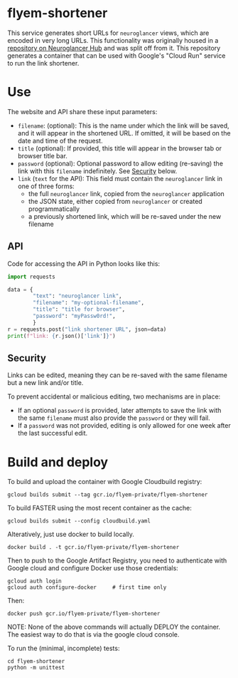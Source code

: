 flyem-shortener
===============

This service generates short URLs for `neuroglancer` views, which are encoded in very long URLs. This functionality was originally housed in a [repository on Neuroglancer Hub](https://github.com/neuroglancerhub/ngsupport) and was split off from it. This repository generates a container that can be used with Google's "Cloud Run" service to run the link shortener.

# Use

The website and API share these input parameters:

- `filename`: (optional): This is the name under which the link will be saved, and it will appear in the shortened URL. If omitted, it will be based on the date and time of the request.
- `title` (optional): If provided, this title will appear in the browser tab or browser title bar.
- `password` (optional): Optional password to allow editing (re-saving) the link with this `filename` indefinitely. See [Security](#security) below.
- `link` (`text` for the API): This field must contain the `neuroglancer` link in one of three forms:
    - the full `neuroglancer` link, copied from the `neuroglancer` application
    - the JSON state, either copied from `neuroglancer` or created programmatically
    - a previously shortened link, which will be re-saved under the new filename


## API

Code for accessing the API in Python looks like this:

```python
import requests

data = {
        "text": "neuroglancer link",
        "filename": "my-optional-filename",
        "title": "title for browser",
        "password": "myPassw0rd!",
        }
r = requests.post("link shortener URL", json=data)
print(f"link: {r.json()['link']}")
```

## Security

Links can be edited, meaning they can be re-saved with the same filename but a new link and/or title.

To prevent accidental or malicious editing, two mechanisms are in place:
- If an optional `password` is provided, later attempts to save the link with the same `filename` must also provide the `password` or they will fail.
- If a `password` was not provided, editing is only allowed for one week after the last successful edit.


# Build and deploy

To build and upload the container with Google Cloudbuild registry:

    gcloud builds submit --tag gcr.io/flyem-private/flyem-shortener

To build FASTER using the most recent container as the cache:

    gcloud builds submit --config cloudbuild.yaml


Alteratively, just use docker to build locally.

    docker build . -t gcr.io/flyem-private/flyem-shortener

Then to push to the Google Artifact Registry, you need to authenticate with Google cloud and configure Docker use those credentials:

    gcloud auth login
    gcloud auth configure-docker     # first time only

Then:

    docker push gcr.io/flyem-private/flyem-shortener


NOTE: None of the above commands will actually DEPLOY the container.
      The easiest way to do that is via the google cloud console.

To run the (minimal, incomplete) tests:

    cd flyem-shortener
    python -m unittest

